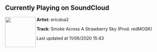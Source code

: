 ## Currently Playing on SoundCloud

[<img align="left" width="100" src="https://i1.sndcdn.com/artworks-SQbHXSnLRJYh8yyc-XzU86Q-t50x50.jpg">](https://soundcloud.com/ericdoa2/smoke-across-a-strawberry-sky)

**Artist**: ericdoa2 

**Track**: Smoke Across A Strawberry Sky (Prod. redMOSK)

Last updated at 11/06/2020 15:43

